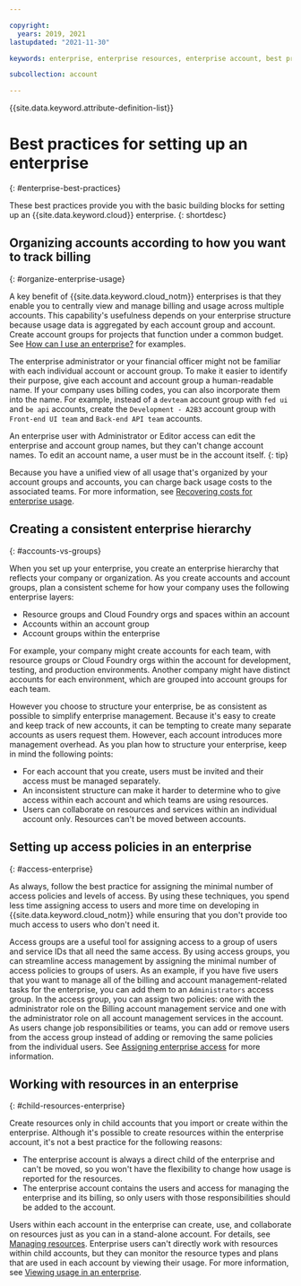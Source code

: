 ```yaml
---

copyright:
  years: 2019, 2021
lastupdated: "2021-11-30"

keywords: enterprise, enterprise resources, enterprise account, best practices, setting up an enterprise

subcollection: account

---
```


{{site.data.keyword.attribute-definition-list}}


# Best practices for setting up an enterprise
{: #enterprise-best-practices}

These best practices provide you with the basic building blocks for setting up an {{site.data.keyword.cloud}} enterprise.
{: shortdesc}

## Organizing accounts according to how you want to track billing
{: #organize-enterprise-usage}

A key benefit of {{site.data.keyword.cloud_notm}} enterprises is that they enable you to centrally view and manage billing and usage across multiple accounts. This capability's usefulness depends on your enterprise structure because usage data is aggregated by each account group and account. Create account groups for projects that function under a common budget. See [How can I use an enterprise?](/docs/account?topic=account-what-is-enterprise#enterprise-use-cases) for examples.

The enterprise administrator or your financial officer might not be familiar with each individual account or account group. To make it easier to identify their purpose, give each account and account group a human-readable name. If your company uses billing codes, you can also incorporate them into the name. For example, instead of a `devteam` account group with `fed ui` and `be api` accounts, create the `Development - A2B3` account group with `Front-end UI team` and `Back-end API team` accounts.

An enterprise user with Administrator or Editor access can edit the enterprise and account group names, but they can't change account names. To edit an account name, a user must be in the account itself.
{: tip}

Because you have a unified view of all usage that's organized by your account groups and accounts, you can charge back usage costs to the associated teams. For more information, see [Recovering costs for enterprise usage](/docs/billing-usage?topic=billing-usage-enterprise-usage#enterprise-cost-recovery).

## Creating a consistent enterprise hierarchy
{: #accounts-vs-groups}

When you set up your enterprise, you create an enterprise hierarchy that reflects your company or organization. As you create accounts and account groups, plan a consistent scheme for how your company uses the following enterprise layers:
- Resource groups and Cloud Foundry orgs and spaces within an account
- Accounts within an account group
- Account groups within the enterprise

For example, your company might create accounts for each team, with resource groups or Cloud Foundry orgs within the account for development, testing, and production environments. Another company might have distinct accounts for each environment, which are grouped into account groups for each team.

However you choose to structure your enterprise, be as consistent as possible to simplify enterprise management. Because it's easy to create and keep track of new accounts, it can be tempting to create many separate accounts as users request them. However, each account introduces more management overhead. As you plan how to structure your enterprise, keep in mind the following points:
- For each account that you create, users must be invited and their access must be managed separately.
- An inconsistent structure can make it harder to determine who to give access within each account and which teams are using resources.
- Users can collaborate on resources and services within an individual account only. Resources can't be moved between accounts.

## Setting up access policies in an enterprise
{: #access-enterprise}

As always, follow the best practice for assigning the minimal number of access policies and levels of access. By using these techniques, you spend less time assigning access to users and more time on developing in {{site.data.keyword.cloud_notm}} while ensuring that you don't provide too much access to users who don't need it.

Access groups are a useful tool for assigning access to a group of users and service IDs that all need the same access. By using access groups, you can streamline access management by assigning the minimal number of access policies to groups of users. As an example, if you have five users that you want to manage all of the billing and account management-related tasks for the enterprise, you can add them to an `Administrators` access group. In the access group, you can assign two policies: one with the administrator role on the Billing account management service and one with the administrator role on all account management services in the account. As users change job responsibilities or teams, you can add or remove users from the access group instead of adding or removing the same policies from the individual users. See [Assigning enterprise access](/docs/account?topic=account-assign-access-enterprise) for more information.

## Working with resources in an enterprise
{: #child-resources-enterprise}

Create resources only in child accounts that you import or create within the enterprise. Although it's possible to create resources within the enterprise account, it's not a best practice for the following reasons:

- The enterprise account is always a direct child of the enterprise and can't be moved, so you won't have the flexibility to change how usage is reported for the resources.
- The enterprise account contains the users and access for managing the enterprise and its billing, so only users with those responsibilities should be added to the account.

Users within each account in the enterprise can create, use, and collaborate on resources just as you can in a stand-alone account. For details, see [Managing resources](/docs/account?topic=account-manage_resource). Enterprise users can't directly work with resources within child accounts, but they can monitor the resource types and plans that are used in each account by viewing their usage. For more information, see [Viewing usage in an enterprise](/docs/billing-usage?topic=billing-usage-enterprise-usage).


